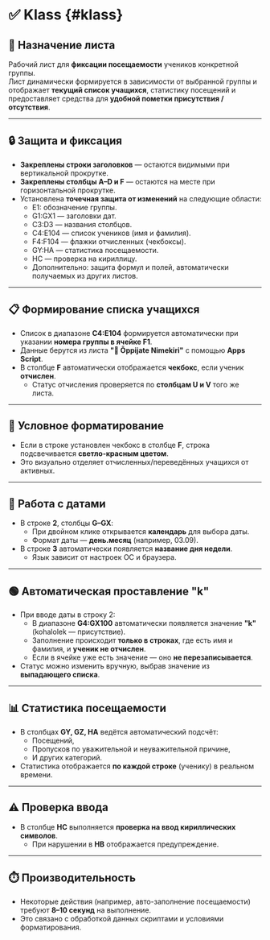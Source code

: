 # ✅ Klass  {#klass}

## 📌 Назначение листа

Рабочий лист для **фиксации посещаемости** учеников конкретной группы.  
Лист динамически формируется в зависимости от выбранной группы и отображает **текущий список учащихся**, статистику посещений и предоставляет средства для **удобной пометки присутствия / отсутствия**.

---

## 🔒 Защита и фиксация

- **Закреплены строки заголовков** — остаются видимыми при вертикальной прокрутке.
- **Закреплены столбцы A–D и F** — остаются на месте при горизонтальной прокрутке.
- Установлена **точечная защита от изменений** на следующие области:
  - E1: обозначение группы.
  - G1:GX1 — заголовки дат.
  - C3:D3 — названия столбцов.
  - C4:E104 — список учеников (имя и фамилия).
  - F4:F104 — флажки отчисленных (чекбоксы).
  - GY:HA — статистика посещаемости.
  - HC — проверка на кириллицу.
  - Дополнительно: защита формул и полей, автоматически получаемых из других листов.

---

## 📋 Формирование списка учащихся

- Список в диапазоне **C4:E104** формируется автоматически при указании **номера группы в ячейке F1**.
- Данные берутся из листа **"🧑 Õppijate Nimekiri"** с помощью **Apps Script**.
- В столбце **F** автоматически отображается **чекбокс**, если ученик **отчислен**.
  - Статус отчисления проверяется по **столбцам U и V** того же листа.

---

## 🎨 Условное форматирование

- Если в строке установлен чекбокс в столбце **F**, строка подсвечивается **светло-красным цветом**.
- Это визуально отделяет отчисленных/переведённых учащихся от активных.

---

## 📅 Работа с датами

- В строке **2**, столбцы **G–GX**:
  - При двойном клике открывается **календарь** для выбора даты.
  - Формат даты — **день.месяц** (например, 03.09).
- В строке **3** автоматически появляется **название дня недели**.
  - Язык зависит от настроек ОС и браузера.

---

## 🟢 Автоматическая проставление "k"

- При вводе даты в строку 2:
  - В диапазоне **G4:GX100** автоматически появляется значение **"k"** (kohalolek — присутствие).
  - Заполнение происходит **только в строках**, где есть имя и фамилия, и **ученик не отчислен**.
  - Если в ячейке уже есть значение — оно **не перезаписывается**.
- Статус можно изменить вручную, выбрав значение из **выпадающего списка**.

---

## 📊 Статистика посещаемости

- В столбцах **GY, GZ, HA** ведётся автоматический подсчёт:
  - Посещений,
  - Пропусков по уважительной и неуважительной причине,
  - И других категорий.
- Статистика отображается **по каждой строке** (ученику) в реальном времени.

---

## ⚠️ Проверка ввода

- В столбце **HC** выполняется **проверка на ввод кириллических символов**.
  - При нарушении в **HB** отображается предупреждение.

---

## ⏱️ Производительность

- Некоторые действия (например, авто-заполнение посещаемости) требуют **8–10 секунд** на выполнение.
- Это связано с обработкой данных скриптами и условиями форматирования.
